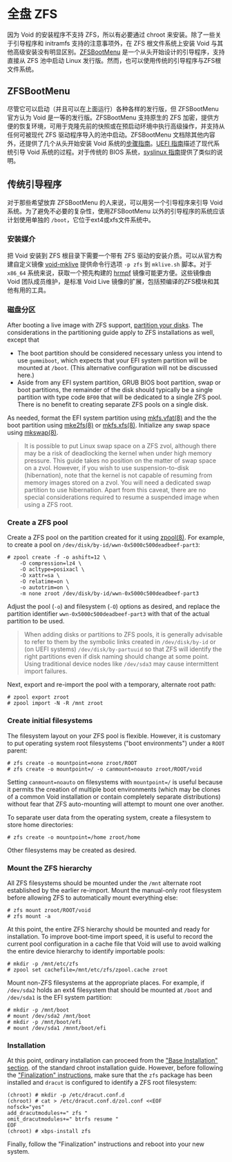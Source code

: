 # 全盘 ZFS

因为 Void 的安装程序不支持 ZFS，所以有必要通过 chroot 来安装。除了一些关于引导程序和 initramfs 支持的注意事项外，在 ZFS 根文件系统上安装 Void 与其他高级安装没有明显区别。[ZFSBootMenu](https://zfsbootmenu.org) 是一个从头开始设计的引导程序，支持直接从 ZFS 池中启动 Linux 发行版。然而，也可以使用传统的引导程序与ZFS根文件系统。

## ZFSBootMenu

尽管它可以启动（并且可以在上面运行）各种各样的发行版，但 ZFSBootMenu 官方认为 Void 是一等的发行版。ZFSBootMenu 支持原生的 ZFS 加密，提供方便的恢复环境，可用于克隆先前的快照或在预启动环境中执行高级操作，并支持从任何可被现代 ZFS 驱动程序导入的池中启动。ZFSBootMenu 文档除其他内容外，还提供了几个从头开始安装 Void 系统的[步骤指南](https://docs.zfsbootmenu.org/en/latest/guides/void-linux.html)。[UEFI 指南](https://docs.zfsbootmenu.org/en/latest/guides/void-linux/uefi.html)描述了现代系统引导 Void 系统的过程。对于传统的 BIOS 系统，[syslinux 指南](https://docs.zfsbootmenu.org/en/latest/guides/void-linux/syslinux-mbr.html)提供了类似的说明。


## 传统引导程序

对于那些希望放弃 ZFSBootMenu 的人来说，可以用另一个引导程序来引导 Void 系统。为了避免不必要的复杂性，使用ZFSBootMenu 以外的引导程序的系统应该计划使用单独的 `/boot`，它位于ext4或xfs文件系统中。

### 安装媒介

把 Void 安装到 ZFS 根目录下需要一个带有 ZFS 驱动的安装介质。可以从官方构建自定义镜像 [void-mklive](https://github.com/void-linux/void-mklive) 提供命令行选项 `-p zfs` 到 `mklive.sh` 脚本。对于 `x86_64` 系统来说，获取一个预先构建的 [hrmpf](https://github.com/leahneukirchen/hrmpf/releases) 镜像可能更方便。这些镜像由 Void 团队成员维护，是标准 Void Live 镜像的扩展，包括预编译的ZFS模块和其他有用的工具。

### 磁盘分区

After booting a live image with ZFS support, [partition your
disks](../live-images/partitions.md). The considerations in the partitioning
guide apply to ZFS installations as well, except that

- The boot partition should be considered necessary unless you intend to use
   `gummiboot`, which expects that your EFI system partition will be mounted at
   `/boot`. (This alternative configuration will not be discussed here.)
- Aside from any EFI system partition, GRUB BIOS boot partition, swap or boot
   partitions, the remainder of the disk should typically be a single partition
   with type code `BF00` that will be dedicated to a single ZFS pool. There is
   no benefit to creating separate ZFS pools on a single disk.

As needed, format the EFI system partition using
[mkfs.vfat(8)](https://man.voidlinux.org/mkfs.vfat.8) and the the boot partition
using [mke2fs(8)](https://man.voidlinux.org/mke2fs.8) or
[mkfs.xfs(8)](https://man.voidlinux.org/mkfs.xfs.8). Initialize any swap space
using [mkswap(8)](https://man.voidlinux.org).

> It is possible to put Linux swap space on a ZFS zvol, although there may be a
> risk of deadlocking the kernel when under high memory pressure. This guide
> takes no position on the matter of swap space on a zvol. However, if you wish
> to use suspension-to-disk (hibernation), note that the kernel is not capable
> of resuming from memory images stored on a zvol. You will need a dedicated
> swap partition to use hibernation. Apart from this caveat, there are no
> special considerations required to resume a suspended image when using a ZFS
> root.

### Create a ZFS pool

Create a ZFS pool on the partition created for it using
[zpool(8)](https://man.voidlinux.org/zpool.8). For example, to create a pool on
`/dev/disk/by-id/wwn-0x5000c500deadbeef-part3`:

```
# zpool create -f -o ashift=12 \
    -O compression=lz4 \
    -O acltype=posixacl \
    -O xattr=sa \
    -O relatime=on \
    -o autotrim=on \
    -m none zroot /dev/disk/by-id/wwn-0x5000c500deadbeef-part3
```

Adjust the pool (`-o`) and filesystem (`-O`) options as desired, and replace the
partition identifier `wwn-0x5000c500deadbeef-part3` with that of the actual
partition to be used.

> When adding disks or partitions to ZFS pools, it is generally advisable to
> refer to them by the symbolic links created in `/dev/disk/by-id` or (on UEFI
> systems) `/dev/disk/by-partuuid` so that ZFS will identify the right
> partitions even if disk naming should change at some point. Using traditional
> device nodes like `/dev/sda3` may cause intermittent import failures.

Next, export and re-import the pool with a temporary, alternate root path:

```
# zpool export zroot
# zpool import -N -R /mnt zroot
```

### Create initial filesystems

The filesystem layout on your ZFS pool is flexible. However, it is customary to
put operating system root filesystems ("boot environments") under a `ROOT`
parent:

```
# zfs create -o mountpoint=none zroot/ROOT
# zfs create -o mountpoint=/ -o canmount=noauto zroot/ROOT/void
```

Setting `canmount=noauto` on filesystems with `mountpoint=/` is useful because
it permits the creation of multiple boot environments (which may be clones of a
common Void installation or contain completely separate distributions) without
fear that ZFS auto-mounting will attempt to mount one over another.

To separate user data from the operating system, create a filesystem to store
home directories:

```
# zfs create -o mountpoint=/home zroot/home
```

Other filesystems may be created as desired.

### Mount the ZFS hierarchy

All ZFS filesystems should be mounted under the `/mnt` alternate root
established by the earlier re-import. Mount the manual-only root filesystem
before allowing ZFS to automatically mount everything else:

```
# zfs mount zroot/ROOT/void
# zfs mount -a
```

At this point, the entire ZFS hierarchy should be mounted and ready for
installation. To improve boot-time import speed, it is useful to record the
current pool configuration in a cache file that Void will use to avoid walking
the entire device hierarchy to identify importable pools:

```
# mkdir -p /mnt/etc/zfs
# zpool set cachefile=/mnt/etc/zfs/zpool.cache zroot
```

Mount non-ZFS filesystems at the appropriate places. For example, if `/dev/sda2`
holds an ext4 filesystem that should be mounted at `/boot` and `/dev/sda1` is
the EFI system partition:

```
# mkdir -p /mnt/boot
# mount /dev/sda2 /mnt/boot
# mkdir -p /mnt/boot/efi
# mount /dev/sda1 /mnnt/boot/efi
```

### Installation

At this point, ordinary installation can proceed from the ["Base Installation"
section](https://docs.voidlinux.org/installation/guides/chroot.html#base-installation).
of the standard chroot installation guide. However, before following the
["Finalization"
instructions](https://docs.voidlinux.org/installation/guides/chroot.html#finalization),
make sure that the `zfs` package has been installed and `dracut` is configured
to identify a ZFS root filesystem:

```
(chroot) # mkdir -p /etc/dracut.conf.d
(chroot) # cat > /etc/dracut.conf.d/zol.conf <<EOF
nofsck="yes"
add_dracutmodules+=" zfs "
omit_dracutmodules+=" btrfs resume "
EOF
(chroot) # xbps-install zfs
```

Finally, follow the "Finalization" instructions and reboot into your new system.
